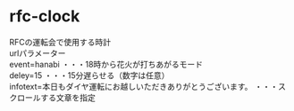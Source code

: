 # rfc-clock
RFCの運転会で使用する時計<br>
urlパラメーター<br>
event=hanabi ・・・18時から花火が打ちあがるモード <br>
deley=15     ・・・15分遅らせる（数字は任意）<br>
infotext=本日もダイヤ運転にお越しいただきありがとうございます。 ・・・スクロールする文章を指定
